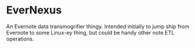 EverNexus
=========

An Evernote data transmogrifier thingy.  Intended initially to jump ship from Evernote to some Linux-ey thing, but could
be handy other note ETL operations.